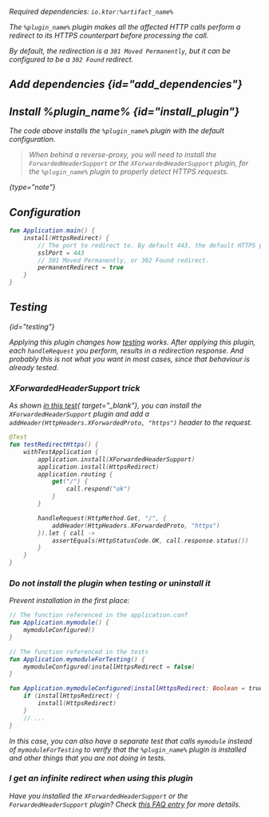 [//]: # (title: HttpsRedirect)

<include src="lib.xml" include-id="outdated_warning"/>

<var name="plugin_name" value="HttpsRedirect"/>
<var name="artifact_name" value="ktor-server-http-redirect"/>

<microformat>
<p>
Required dependencies: <code>io.ktor:%artifact_name%</code>
</p>
</microformat>

The `%plugin_name%` plugin makes all the affected HTTP calls perform a redirect to its
HTTPS counterpart before processing the call.

By default, the redirection is a `301 Moved Permanently`,
but it can be configured to be a `302 Found` redirect.

## Add dependencies {id="add_dependencies"}

<include src="lib.xml" include-id="add_ktor_artifact_intro"/>
<include src="lib.xml" include-id="add_ktor_artifact"/>


## Install %plugin_name% {id="install_plugin"}

<include src="lib.xml" include-id="install_plugin"/>

The code above installs the `%plugin_name%` plugin with the default configuration.

>When behind a reverse-proxy, you will need to install the `ForwardedHeaderSupport` or the `XForwardedHeaderSupport`
>plugin, for the `%plugin_name%` plugin to properly detect HTTPS requests.
>
{type="note"}

## Configuration

```kotlin
fun Application.main() {
    install(HttpsRedirect) {
        // The port to redirect to. By default 443, the default HTTPS port. 
        sslPort = 443
        // 301 Moved Permanently, or 302 Found redirect.
        permanentRedirect = true
    }
}
```

## Testing
{id="testing"}

Applying this plugin changes how [testing](Testing.md) works.
After applying this plugin, each `handleRequest` you perform, results in a redirection response.
And probably this is not what you want in most cases, since that behaviour is already tested.

### XForwardedHeaderSupport trick

As shown [in this test](https://github.com/ktorio/ktor/blob/main/ktor-server/ktor-server-tests/jvm/test/io/ktor/tests/server/plugins/HttpsRedirectPluginTest.kt#L33-L50){ target="_blank"},
you can install the `XForwardedHeaderSupport` plugin and add a `addHeader(HttpHeaders.XForwardedProto, "https")`
header to the request.

```kotlin
@Test
fun testRedirectHttps() {
    withTestApplication {
        application.install(XForwardedHeaderSupport)
        application.install(HttpsRedirect)
        application.routing {
            get("/") {
                call.respond("ok")
            }
        }

        handleRequest(HttpMethod.Get, "/", {
            addHeader(HttpHeaders.XForwardedProto, "https")
        }).let { call ->
            assertEquals(HttpStatusCode.OK, call.response.status())
        }
    }
}
```

### Do not install the plugin when testing or uninstall it

Prevent installation in the first place:

```kotlin
// The function referenced in the application.conf
fun Application.mymodule() {
    mymoduleConfigured()
}

// The function referenced in the tests
fun Application.mymoduleForTesting() {
    mymoduleConfigured(installHttpsRedirect = false)
}

fun Application.mymoduleConfigured(installHttpsRedirect: Boolean = true) {
    if (installHttpsRedirect) {
        install(HttpsRedirect)
    }
    // ...
}
```

In this case, you can also have a separate test that calls `mymodule` instead of `mymoduleForTesting` to verify
that the `%plugin_name%` plugin is installed and other things that you are not doing in tests.

### I get an infinite redirect when using this plugin

Have you installed the `XForwardedHeaderSupport` or the `ForwardedHeaderSupport` plugin?
Check [this FAQ entry](FAQ.md#infinite-redirect) for more details.